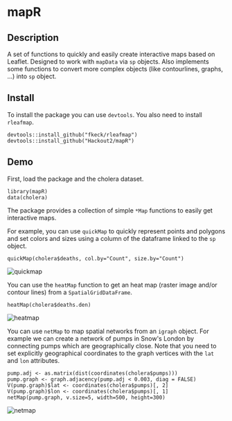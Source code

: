 # mapR

## Description
A set of functions to quickly and easily create interactive maps based on Leaflet. Designed to work with `mapData` via `sp` objects. Also implements some functions to convert more complex objects (like contourlines, graphs, ...) into `sp` object.

## Install
To install the package you can use `devtools`. You also need to install `rleafmap`.

    devtools::install_github("fkeck/rleafmap")
    devtools::install_github("Hackout2/mapR")

## Demo
First, load the package and the cholera dataset.

    library(mapR)
    data(cholera)

The package provides a collection of simple `*Map` functions to easily get interactive maps.

For example, you can use `quickMap` to quickly represent points and polygons and set colors and sizes using a column of the dataframe linked to the `sp` object.

    quickMap(cholera$deaths, col.by="Count", size.by="Count")

![quickmap](https://cloud.githubusercontent.com/assets/9269625/7374091/9fc6c160-edd0-11e4-8d42-5cdf01face3e.png)


You can use the `heatMap` function to get an heat map (raster image and/or contour lines) from a `SpatialGridDataFrame`.

    heatMap(cholera$deaths.den)
    
![heatmap](https://cloud.githubusercontent.com/assets/9269625/7374266/81d155a2-edd1-11e4-846e-6a2a12c80de7.png)

You can use `netMap` to map spatial networks from an `igraph` object. For example we can create a network of pumps in Snow's London by connecting pumps which are geographically close. Note that you need to set explicitly geographical coordinates to the graph vertices with the `lat` and `lon` attributes.

    pump.adj <- as.matrix(dist(coordinates(cholera$pumps)))
    pump.graph <- graph.adjacency(pump.adj < 0.003, diag = FALSE)
    V(pump.graph)$lat <- coordinates(cholera$pumps)[, 2]
    V(pump.graph)$lon <- coordinates(cholera$pumps)[, 1]
    netMap(pump.graph, v.size=5, width=500, height=300)

![netmap](https://cloud.githubusercontent.com/assets/9269625/7374270/854e9046-edd1-11e4-956d-f9e7c6e63696.png)
